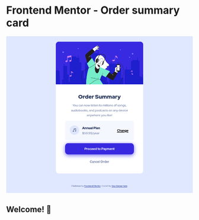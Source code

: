 # Frontend Mentor - Order summary card

![Design preview for the Order summary card coding challenge](./screenshot.png)

## Welcome! 👋
